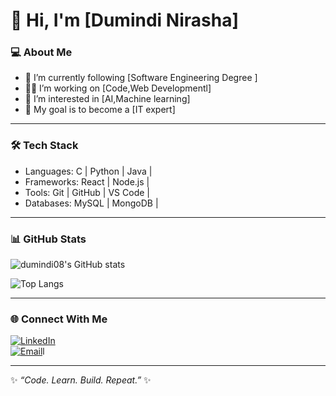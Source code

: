 # 👋 Hi, I'm [Dumindi Nirasha]

### 💻 About Me
- 🌱 I’m currently following [Software Engineering Degree ]
- 👨‍💻 I’m working on [Code,Web Developmentl]
- 🔭 I’m interested in [AI,Machine learning]
- 🎯 My goal is to become a [IT expert]

---

### 🛠 Tech Stack
- Languages: C | Python | Java | 
- Frameworks: React | Node.js | 
- Tools: Git | GitHub | VS Code | 
- Databases: MySQL | MongoDB | 

---

### 📊 GitHub Stats
![dumindi08's GitHub stats](https://github-readme-stats.vercel.app/api?username=YourGitHubUsername&show_icons=true&theme=radical)

![Top Langs](https://github-readme-stats.vercel.app/api/top-langs/?username=YourGitHubUsername&layout=compact&theme=radical)

---

### 🌐 Connect With Me
[![LinkedIn](https://img.shields.io/badge/LinkedIn-blue?logo=linkedin&logoColor=white)](https://www.linkedin.com/in/dumindi-hewagunasekara-97b6a337b/?lipi=urn%3Ali%3Apage%3Ad_flagship3_feed%3BcqsstCo2QuGweiAqLg21%2Fw%3D%3D)    
[![Email](https://img.shields.io/badge/Email-D14836?logo=gmail&logoColor=white)](mailto:dumindi21@gmail.com)l

---
✨ _“Code. Learn. Build. Repeat.”_ ✨
